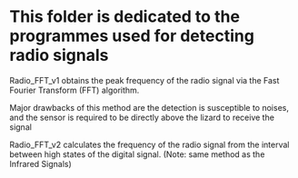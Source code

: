 # This folder is dedicated to the programmes used for detecting radio signals
Radio_FFT_v1 obtains the peak frequency of the radio signal via the Fast Fourier Transform (FFT) algorithm. 

Major drawbacks of this method are the detection is susceptible to noises, and the sensor is required to be directly above the lizard to receive the signal

Radio_FFT_v2 calculates the frequency of the radio signal from the interval between high states of the digital signal. (Note: same method as the Infrared Signals)
